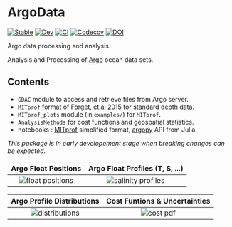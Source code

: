 # ArgoData

[![Stable](https://img.shields.io/badge/docs-stable-blue.svg)](https://euroargodev.github.io/ArgoData.jl/stable)
[![Dev](https://img.shields.io/badge/docs-dev-blue.svg)](https://euroargodev.github.io/ArgoData.jl/dev)
[![CI](https://github.com/euroargodev/ArgoData.jl/actions/workflows/ci.yml/badge.svg)](https://github.com/euroargodev/ArgoData.jl/actions/workflows/ci.yml)
[![Codecov](https://codecov.io/gh/euroargodev/ArgoData.jl/branch/master/graph/badge.svg)](https://codecov.io/gh/euroargodev/ArgoData.jl)
[![DOI](https://zenodo.org/badge/237021498.svg)](https://zenodo.org/badge/latestdoi/237021498)

Argo data processing and analysis. 

Analysis and Processing of 
[Argo](https://argopy.readthedocs.io/en/latest/what_is_argo.html#what-is-argo) ocean data sets.

## Contents

- `GDAC` module to access and retrieve files from Argo server. 
- `MITprof` format of [Forget, et al 2015](http://dx.doi.org/10.5194/gmd-8-3071-2015) for [standard depth data](https://doi.org/10.7910/DVN/EE3C40).
- `MITprof_plots` module (in `examples/`) for `MITprof`.
- `AnalysisMethods` for cost functions and geospatial statistics.
- notebooks : [MITprof](https://euroargodev.github.io/ArgoData.jl/dev/ArgoToMITprof.html) simplified format, [argopy](http://gaelforget.net/notebooks/Argo_argopy.html) API from Julia.

_This package is in early developement stage when breaking changes can be expected._

Argo Float Positions            | Argo Float Profiles (T, S, ...)
:------------------------------:|:---------------------------------:
![float positions](https://user-images.githubusercontent.com/20276764/150622726-61169b99-4320-4069-b113-5edabb9b64fe.png) | ![salinity profiles](https://user-images.githubusercontent.com/20276764/150622766-aee5773d-7fea-4360-9b47-05f68e235499.png)   

Argo Profile Distributions |  Cost Funtions & Uncertainties
:------------------------------:|:---------------------------------:
![distributions](https://user-images.githubusercontent.com/20276764/162872972-dd7fc775-5303-4264-8277-142c02bc1b83.png)  |  ![cost pdf](https://user-images.githubusercontent.com/20276764/162803583-13891235-4809-4a57-b5f6-098083190d6d.png)

